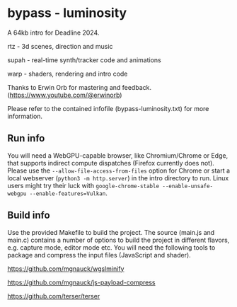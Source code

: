 # bypass - luminosity

A 64kb intro for Deadline 2024.

rtz   - 3d scenes, direction and music

supah - real-time synth/tracker code and animations

warp  - shaders, rendering and intro code

Thanks to Erwin Orb for mastering and feedback.
(https://www.youtube.com/@erwinorb)

Please refer to the contained infofile (bypass-luminosity.txt) for more information.

## Run info

You will need a WebGPU-capable browser, like Chromium/Chrome or Edge, that supports indirect compute dispatches (Firefox currently does not). Please use the `--allow-file-access-from-files` option for Chrome or start a local webserver (`python3 -m http.server`) in the intro directory to run. Linux users might try their luck with `google-chrome-stable --enable-unsafe-webgpu --enable-features=Vulkan`.

## Build info

Use the provided Makefile to build the project. The source (main.js and main.c) contains a number of options to build the project in different flavors, e.g. capture mode, editor mode etc. You will need the following tools to package and compress the input files (JavaScript and shader).

https://github.com/mgnauck/wgslminify

https://github.com/mgnauck/js-payload-compress

https://github.com/terser/terser
